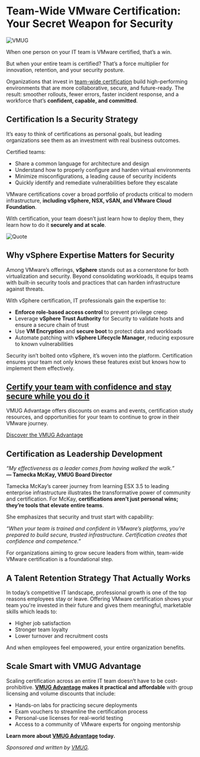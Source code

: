 # Team-Wide VMware Certification: Your Secret Weapon for Security

![VMUG](https://www.bleepstatic.com/content/posts/2025/09/09/vmug-header.jpg)

When one person on your IT team is VMware certified, that’s a win.

But when your entire team is certified? That’s a force multiplier for innovation, retention, and your security posture.

Organizations that invest in [team-wide certification](https://www.vmug.com/membership/vmug-advantage-membership?utm%5Fsource=article&utm%5Fmedium=webpage&utm%5Fcampaign=bleepingcomputer2&utm%5Fcontent=bleepingcomputer) build high-performing environments that are more collaborative, secure, and future-ready. The result: smoother rollouts, fewer errors, faster incident response, and a workforce that’s **confident, capable, and committed**.

## Certification Is a Security Strategy

It’s easy to think of certifications as personal goals, but leading organizations see them as an investment with real business outcomes.

Certified teams:

* Share a common language for architecture and design
* Understand how to properly configure and harden virtual environments
* Minimize misconfigurations, a leading cause of security incidents
* Quickly identify and remediate vulnerabilities before they escalate

VMware certifications cover a broad portfolio of products critical to modern infrastructure, **including vSphere, NSX, vSAN, and VMware Cloud Foundation**.

With certification, your team doesn’t just learn how to deploy them, they learn how to do it **securely and at scale**.

![Quote](https://www.bleepstatic.com/images/news/security/v/vmug/team-wide-certification/vmug-quote.jpg)

## Why vSphere Expertise Matters for Security

Among VMware’s offerings, **vSphere** stands out as a cornerstone for both virtualization and security. Beyond consolidating workloads, it equips teams with built-in security tools and practices that can harden infrastructure against threats.

With vSphere certification, IT professionals gain the expertise to:

* **Enforce role-based access control** to prevent privilege creep
* Leverage **vSphere Trust Authority** for Security to validate hosts and ensure a secure chain of trust
* Use **VM Encryption** and **secure boot** to protect data and workloads
* Automate patching with **vSphere Lifecycle Manager**, reducing exposure to known vulnerabilities

Security isn’t bolted onto vSphere, it’s woven into the platform. Certification ensures your team not only knows these features exist but knows how to implement them effectively.

## [Certify your team with confidence and stay secure while you do it](https://www.vmug.com/membership/vmug-advantage-membership?utm%5Fsource=article&utm%5Fmedium=webpage&utm%5Fcampaign=bleepingcomputer2&utm%5Fcontent=bleepingcomputer)

VMUG Advantage offers discounts on exams and events, certification study resources, and opportunities for your team to continue to grow in their VMware journey.

[Discover the VMUG Advantage](https://www.vmug.com/membership/vmug-advantage-membership?utm%5Fsource=article&utm%5Fmedium=webpage&utm%5Fcampaign=bleepingcomputer2&utm%5Fcontent=bleepingcomputer)

## Certification as Leadership Development

_“My effectiveness as a leader comes from having walked the walk.”_  
**— Tamecka McKay, VMUG Board Director**

Tamecka McKay’s career journey from learning ESX 3.5 to leading enterprise infrastructure illustrates the transformative power of community and certification. For McKay, **certifications aren’t just personal wins; they’re tools that elevate entire teams**.

She emphasizes that security and trust start with capability:

_“When your team is trained and confident in VMware’s platforms, you’re prepared to build secure, trusted infrastructure. Certification creates that confidence and competence.”_

For organizations aiming to grow secure leaders from within, team-wide VMware certification is a foundational step.

## A Talent Retention Strategy That Actually Works

In today’s competitive IT landscape, professional growth is one of the top reasons employees stay or leave. Offering VMware certification shows your team you're invested in their future and gives them meaningful, marketable skills which leads to:

* Higher job satisfaction
* Stronger team loyalty
* Lower turnover and recruitment costs

And when employees feel empowered, your entire organization benefits.

## Scale Smart with VMUG Advantage

Scaling certification across an entire IT team doesn’t have to be cost-prohibitive. **[VMUG Advantage](https://www.vmug.com/membership/vmug-advantage-membership?utm%5Fsource=article&utm%5Fmedium=webpage&utm%5Fcampaign=bleepingcomputer2&utm%5Fcontent=bleepingcomputer) makes it practical and affordable** with group licensing and volume discounts that include:

* Hands-on labs for practicing secure deployments
* Exam vouchers to streamline the certification process
* Personal-use licenses for real-world testing
* Access to a community of VMware experts for ongoing mentorship

**Learn more about [VMUG Advantage](https://www.vmug.com/membership/vmug-advantage-membership?utm%5Fsource=article&utm%5Fmedium=webpage&utm%5Fcampaign=bleepingcomputer2&utm%5Fcontent=bleepingcomputer) today.**

_Sponsored and written by [VMUG](https://www.vmug.com/membership/vmug-advantage-membership?utm%5Fsource=article&utm%5Fmedium=webpage&utm%5Fcampaign=bleepingcomputer2&utm%5Fcontent=bleepingcomputer)._